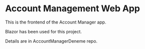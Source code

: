 # Account Management Web App

This is the frontend of the Account Manager app. 

Blazor has been used for this project.

Details are in AccountManagerDeneme repo.
